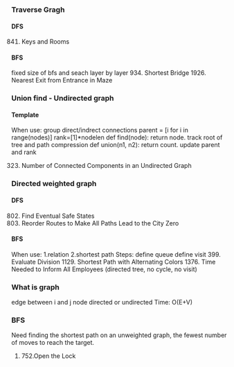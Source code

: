 ### Traverse Gragh
#### DFS
841. Keys and Rooms
#### BFS
fixed size of bfs and seach layer by layer
934. Shortest Bridge
1926. Nearest Exit from Entrance in Maze


### Union find - Undirected graph
#### Template
When use: group direct/indrect connections
parent = [i for i in range(nodes)]
rank=[1]*nodelen
def find(node): return node. track root of tree and path compression
def union(n1, n2): return count. update parent and rank 

323. Number of Connected Components in an Undirected Graph


### Directed weighted graph
#### DFS
802. Find Eventual Safe States
1466. Reorder Routes to Make All Paths Lead to the City Zero
#### BFS
When use:
1.relation
2.shortest path 
Steps:
define queue
define visit
399. Evaluate Division
1129. Shortest Path with Alternating Colors
1376. Time Needed to Inform All Employees (directed tree, no cycle, no visit)



### What is graph
edge between i and j
node
directed or undirected
Time: O(E+V)





### BFS
Need finding the shortest path on an unweighted graph, the fewest number of moves to reach the target.
1. 752.Open the Lock


